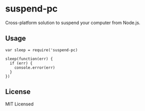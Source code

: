 # suspend-pc

Cross-platform solution to suspend your computer from Node.js.

## Usage

```nodejs
var sleep = require('suspend-pc)

sleep(function(err) {
  if (err) {
    console.error(err)
  }
})
```

## License

MIT Licensed
